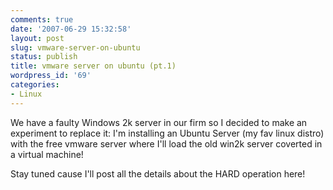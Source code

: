 ```yaml
---
comments: true
date: '2007-06-29 15:32:58'
layout: post
slug: vmware-server-on-ubuntu
status: publish
title: vmware server on ubuntu (pt.1)
wordpress_id: '69'
categories:
- Linux
---
```


We have a faulty Windows 2k server in our firm so I decided to make an experiment to replace it: I'm installing an Ubuntu Server (my fav linux distro) with the free vmware server where I'll load the old win2k server coverted in a virtual machine!

Stay tuned cause I'll post all the details about the HARD operation here!
